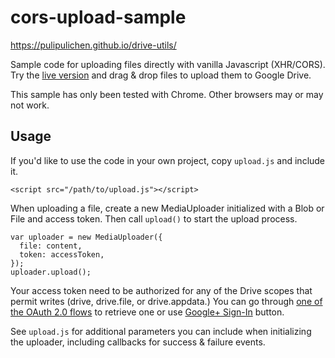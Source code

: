 # cors-upload-sample

https://pulipulichen.github.io/drive-utils/

Sample code for uploading files directly with vanilla Javascript (XHR/CORS). Try the [live version](http://googledrive.github.io/cors-upload-sample)
and drag & drop files to upload them to Google Drive.

This sample has only been tested with Chrome. Other browsers may or may not work.

## Usage

If you'd like to use the code in your own project, copy `upload.js` and include it.

    <script src="/path/to/upload.js"></script>
    
When uploading a file, create a new MediaUploader initialized with a Blob or File and access token. Then call `upload()` to start the upload process.

    var uploader = new MediaUploader({
      file: content,
      token: accessToken,
    });
    uploader.upload();

Your access token need to be authorized for any of the Drive scopes that permit writes (drive, drive.file, or drive.appdata.) You can go through [one of the OAuth 2.0 flows](https://developers.google.com/accounts/docs/OAuth2) to retrieve one or use [Google+ Sign-In](https://developers.google.com/+/web/signin/) button.

See `upload.js` for additional parameters you can include when initializing the uploader, including callbacks for success & failure events.
